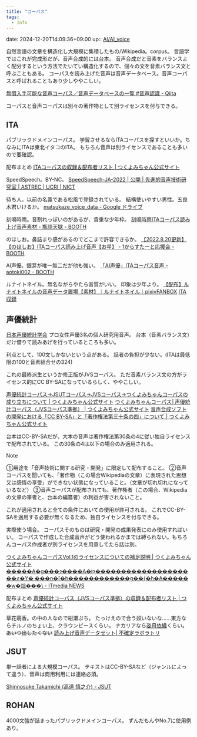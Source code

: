 ```yaml
---
title: "コーパス"
tags:
  - Info
---
```


date: 2024-12-20T14:09:36+09:00
up:: [AI/AI_voice](AI/AI_voice.md)

自然言語の文章を構造化し大規模に集積したもの/Wikipedia。corpus。
言語学ではこれが完成形だが、音声合成的には台本。
音声合成だと音素をバランスよく配分するという方法でたいてい構造化するので、個々の文を音素バランス文と呼ぶこともある。
コーパスを読み上げた音声は音声データベース。音声コーパスと呼ばれることもあり少しややこしい。

[無償入手可能な音声コーパス／音声データベースの一覧 #音声認識 - Qiita](https://qiita.com/nakakq/items/74fea8b55d08032d25f9)

コーパスと音声コーパスは別々の著作物として別ライセンスを付与できる。

## ITA
パブリックドメインコーパス。
学習させるならITAコーパスを探すといいか。ちなみにITAは東北イタコのITA。
もちろん音声は別ライセンスであることも多いので要確認。

配布まとめ
[ITAコーパスの収録＆配布者リスト | つくよみちゃん公式サイト](https://tyc.rei-yumesaki.net/material/corpus/ita-list/)

SpeedSpeech。BY-NC。
[SpeedSpeech-JA-2022 | 公開 | 先進的音声技術研究室 | ASTREC | UCRI | NICT](https://ast-astrec.nict.go.jp/release/speedspeech_ja_2022/download.html)

待ち人。以前の名義である松風で登録されている。
結構使いやすい男性。五良木君いけるか。
[matsukaze\_voice\_data - Google ドライブ](https://drive.google.com/drive/folders/1hIPDU2blUdWr_YyweaohsbYVT8Z62Qgy)

刻鳴時雨。音割れっぽいのがあるが、貴重な少年枠。
[刻鳴時雨ITAコーパス読み上げ音声素材 - 瓶詰天獄 - BOOTH](https://booth.pm/ja/items/3640133)

のほしお。鼻詰まり感があるのでどこまで許容できるか。
[【2022.8.20更新】【のほしお】ITAコーパス読み上げ音声【お星】 - 1からすたーと応援会 - BOOTH](https://booth.pm/ja/items/3939132)

AI声優。銀芽が唯一無二だが他も強い。
[「AI声優」ITAコーパス音声 - aotoki002 - BOOTH](https://aoto002.booth.pm/items/4373936)

ルナイトネイル。無名ながらやたら音質がいい。
印象は少年より。
[【配布】ルナイトネイルの音声データ置場【素材】｜ルナイトネイル｜pixivFANBOX](https://runaitoneiru.fanbox.cc/posts/3786422)
[ITA収録](ITA%E5%8F%8E%E9%8C%B2.md)

## 声優統計
[日本声優統計学会](https://voice-statistics.github.io/)
プロ女性声優3名の個人研究用音声。
台本（音素バランス文）だけ借りて読みあげを行っているところも多い。

利点として、100文しかないという点がある。
話者の負担が少ない。(ITAは最低限の100と音素組合せの324)

これの最終派生というか修正版がJVSコーパス。
ただ音素バランス文の方がライセンス的にCC BY-SAになっているらしく、ややこしい。

[声優統計コーパス→JSUTコーパス→JVSコーパス→つくよみちゃんコーパスの成り立ちについて | つくよみちゃん公式サイト](https://tyc.rei-yumesaki.net/material/corpus/voiceactress100/)
[つくよみちゃんコーパス│声優統計コーパス（JVSコーパス準拠） | つくよみちゃん公式サイト](https://tyc.rei-yumesaki.net/material/corpus/)
[音声合成ソフトの開発における「CC BY-SA」と「著作権法第三十条の四」について | つくよみちゃん公式サイト](https://tyc.rei-yumesaki.net/material/corpus/cc-by-sa/)

台本はCC-BY-SAだが、大本の音声は著作権法第30条の4に従い独自ライセンスで配布されている。
この30条の4は以下の場合のみ適用される。

>[!Note]
>①用途を「音声技術に関する研究・開発」に限定して配布すること。
②音声コーパスを聞いても、「著作物（この場合Wikipediaの文章）に表現された思想又は感情の享受」ができない状態になっていること。（文章が切れ切れになっているなど）
③音声コーパスが配布されても、著作権者（この場合、Wikipediaの文章の筆者と、台本の編纂者）の利益が害されないこと。

これが適用されると全ての条件においての使用が許可される。
これでCC-BY-SAを適用する必要が無くなるため、独自ライセンスを付与できる。


実際使う場合。
コーパスそのものは研究・開発の成果発表にのみ使用すればいい。
コーパスで作成した合成音声がどう使われるかまでは縛られない。もちろんコーパス作成者が別ライセンスを用意してたら話は別。

[つくよみちゃんコーパスVol.1のライセンスについての補足説明 | つくよみちゃん公式サイト](https://tyc.rei-yumesaki.net/material/corpus/cc-by-sa/hosoku/)
[�����A�g���ɂ����A�ǂ݂ɂ��������������������҂�Y�܂���n�\[�h������������g��{�h�A������w�炪���\\ - ITmedia NEWS](https://www.itmedia.co.jp/news/articles/2106/18/news099.html)


配布まとめ
[声優統計コーパス（JVSコーパス準拠）の収録＆配布者リスト | つくよみちゃん公式サイト](https://tyc.rei-yumesaki.net/material/corpus/voiceactress100/list/)

草花萌香。の中の人なので紺瀬ぷち。
たっけえので合う奴いないな……東方ならチルノのちょい上、クラウンピースくらい。
ナカリアなら[姿月依織](Novel/Nacaria/Iori_Shiduki.md)くらい。~~あいつ出したくない~~
[読み上げ音声データセット| 不確定ラボラトリ](https://concepetit.wixsite.com/sohkamonet/voicedataset)

## JSUT
単一話者による大規模コーパス。
テキストはCC-BY-SAなど（ジャンルによって違う）、音声は商用利用には連絡必須。

[Shinnosuke Takamichi (高道 慎之介) - JSUT](https://sites.google.com/site/shinnosuketakamichi/publication/jsut)

## ROHAN
4000文強が詰まったパブリックドメインコーパス。
ずんだもんやNo.7に使用例あり。


